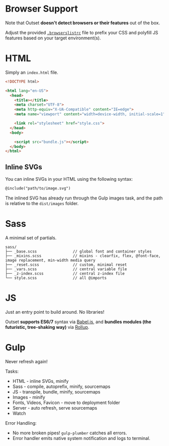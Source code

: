 # Browser Support

Note that Outset **doesn't detect browsers or their features** out of the box.

Adjust the provided [`.browserslistrc`](https://github.com/callmecavs/outset/blob/master/template/.browserslistrc) file to prefix your CSS and polyfill JS features based on your target environment(s).

# HTML

Simply an `index.html` file.

```html
<!DOCTYPE html>

<html lang="en-US">
  <head>
    <title></title>
    <meta charset="UTF-8">
    <meta http-equiv="X-UA-Compatible" content="IE=edge">
    <meta name="viewport" content="width=device-width, initial-scale=1">

    <link rel="stylesheet" href="style.css">
  </head>
  <body>

    <script src="bundle.js"></script>
  </body>
</html>
```

## Inline SVGs

You can inline SVGs in your HTML using the following syntax:

```html
@include("path/to/image.svg")
```

The inlined SVG has already run through the Gulp images task, and the path is relative to the `dist/images` folder.

# Sass

A minimal set of partials.

```
sass/
├── _base.scss                // global font and container styles
├── _mixins.scss              // mixins - clearfix, flex, @font-face, image replacement, min-width media query
├── _reset.scss               // custom, minimal reset
├── _vars.scss                // central variable file
├── _z-index.scss             // central z-index file
└── style.scss                // all @imports
```

# JS

Just an entry point to build around. No libraries!

Outset **supports ES6/7** syntax via [Babel.js](https://babeljs.io/), and **bundles modules (the futuristic, tree-shaking way)** via [Rollup](https://github.com/rollup/rollup).

# Gulp

Never refresh again!

Tasks:

* HTML - inline SVGs, minify
* Sass - compile, autoprefix, minify, sourcemaps
* JS - transpile, bundle, minify, sourcemaps
* Images - minify
* Fonts, Videos, Favicon - move to deployment folder
* Server - auto refresh, serve sourcemaps
* Watch

Error Handling:

* No more broken pipes! `gulp-plumber` catches all errors.
* Error handler emits native system notification and logs to terminal.
